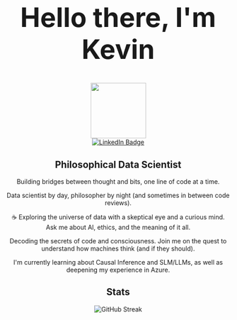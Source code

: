 <div id="header" align="center">
   <h1 style="font-size:60px;">Hello there, I'm Kevin </h1>
  <img src="https://media.giphy.com/media/cPTB98fKFWVamhpYpW/giphy.gif" width="125" height="125"/>
</div>
<div id="badges" align="center">
  <a href="https://www.linkedin.com/in/kevin-kwasnik-3592511bb/)">
    <img src="https://img.shields.io/badge/LinkedIn-blue?style=for-the-badge&logo=linkedin&logoColor=white" alt="LinkedIn Badge"/>
  </a>

<div id="bio">
  <h2>Philosophical Data Scientist</h2>
  <p>Building bridges between thought and bits, one line of code at a time.</p>
  <p>Data scientist by day, philosopher by night (and sometimes in between code reviews).</p>
  <p>☕️ Exploring the universe of data with a skeptical eye and a curious mind. Ask me about AI, ethics, and the meaning of it all.</p>
  <p>Decoding the secrets of code and consciousness. Join me on the quest to understand how machines think (and if they should).</p>
  <p>I'm currently learning about Causal Inference and SLM/LLMs, as well as deepening my experience in Azure.</p>
</div>

<div id="stats">
  <h2>Stats</h2>
  <img src="https://streak-stats.demolab.com?user=Kevin-Kwasnik&theme=transparent&fire=EB5454" alt="GitHub Streak"/>
</div>
